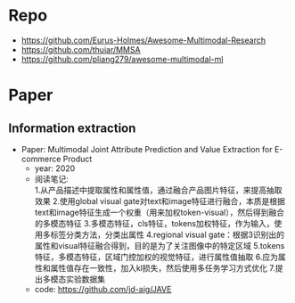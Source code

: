 
# Repo
- https://github.com/Eurus-Holmes/Awesome-Multimodal-Research
- https://github.com/thuiar/MMSA
- https://github.com/pliang279/awesome-multimodal-ml


# Paper

## Information extraction

- Paper: Multimodal Joint Attribute Prediction and Value Extraction for E-commerce Product
  - year: 2020
  - 阅读笔记:  
    1.从产品描述中提取属性和属性值，通过融合产品图片特征，来提高抽取效果
    2.使用global visual gate对text和image特征进行融合，本质是根据text和image特征生成一个权重（用来加权token-visual），然后得到融合的多模态特征
    3.多模态特征，cls特征，tokens加权特征，作为输入，使用多标签分类方法，分类出属性
    4.regional visual gate：根据3识别出的属性和visual特征融合得到，目的是为了关注图像中的特定区域
    5.tokens特征，多模态特征，区域门控加权的视觉特征，进行属性值抽取
    6.应为属性和属性值存在一致性，加入kl损失，然后使用多任务学习方式优化
    7.提出多模态实验数据集
  - code: https://github.com/jd-aig/JAVE
